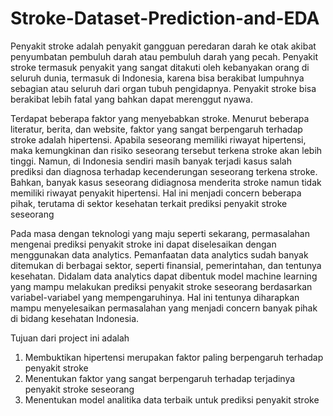 # Stroke-Dataset-Prediction-and-EDA

Penyakit stroke adalah penyakit gangguan peredaran darah ke otak akibat penyumbatan pembuluh darah atau pembuluh darah yang pecah. Penyakit stroke termasuk penyakit yang sangat ditakuti oleh kebanyakan orang di seluruh dunia, termasuk di Indonesia, karena bisa berakibat lumpuhnya sebagian atau seluruh dari organ tubuh pengidapnya. Penyakit stroke bisa berakibat lebih fatal yang bahkan dapat merenggut nyawa.

Terdapat beberapa faktor yang menyebabkan stroke. Menurut beberapa literatur, berita, dan website, faktor yang sangat berpengaruh terhadap stroke adalah hipertensi. Apabila seseorang memiliki riwayat hipertensi, maka kemungkinan dan risiko seseorang tersebut terkena stroke akan lebih tinggi. Namun, di Indonesia sendiri masih banyak terjadi kasus salah prediksi dan diagnosa terhadap kecenderungan seseorang terkena stroke. Bahkan, banyak kasus seseorang didiagnosa menderita stroke namun tidak memiliki riwayat penyakit hipertensi. Hal ini menjadi concern beberapa pihak, terutama di sektor kesehatan terkait prediksi penyakit stroke seseorang

Pada masa dengan teknologi yang maju seperti sekarang, permasalahan mengenai prediksi penyakit stroke ini dapat diselesaikan dengan menggunakan data analytics. Pemanfaatan data analytics sudah banyak ditemukan di berbagai sektor, seperti finansial, pemerintahan, dan tentunya kesehatan. Didalam data analytics dapat dibentuk model machine learning yang mampu melakukan prediksi penyakit stroke seseorang berdasarkan variabel-variabel yang mempengaruhinya. Hal ini tentunya diharapkan mampu menyelesaikan permasalahan yang menjadi concern banyak pihak di bidang kesehatan Indonesia.

Tujuan dari project ini adalah

1. Membuktikan hipertensi merupakan faktor paling berpengaruh terhadap penyakit stroke
2. Menentukan faktor yang sangat berpengaruh terhadap terjadinya penyakit stroke seseorang
3. Menentukan model analitika data terbaik untuk prediksi penyakit stroke
